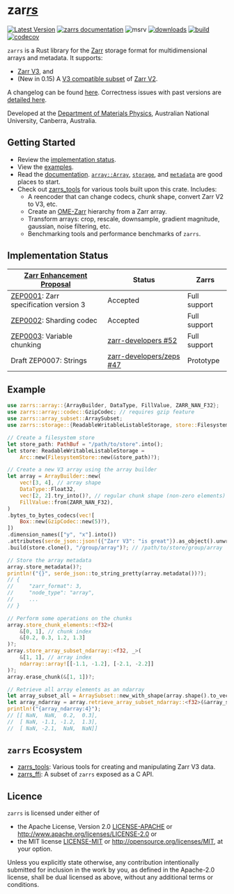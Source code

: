 # zar<u>*rs*</u>

[![Latest Version](https://img.shields.io/crates/v/zarrs.svg)](https://crates.io/crates/zarrs)
[![zarrs documentation](https://docs.rs/zarrs/badge.svg)](https://docs.rs/zarrs)
![msrv](https://img.shields.io/crates/msrv/zarrs)
[![downloads](https://img.shields.io/crates/d/zarrs)](https://crates.io/crates/zarrs)
[![build](https://github.com/LDeakin/zarrs/actions/workflows/ci.yml/badge.svg)](https://github.com/LDeakin/zarrs/actions/workflows/ci.yml)
[![codecov](https://codecov.io/gh/LDeakin/zarrs/graph/badge.svg?token=OBKJQNAZPP)](https://codecov.io/gh/LDeakin/zarrs)

`zarrs` is a Rust library for the [Zarr](https://zarr.dev) storage format for multidimensional arrays and metadata. It supports:
 - [Zarr V3](https://zarr-specs.readthedocs.io/en/latest/v3/core/v3.0.html), and
 - (New in 0.15) A [V3 compatible subset](https://docs.rs/zarrs/latest/zarrs/#implementation-status) of [Zarr V2](https://zarr-specs.readthedocs.io/en/latest/v2/v2.0.html).

A changelog can be found [here](https://github.com/LDeakin/zarrs/blob/main/CHANGELOG.md).
Correctness issues with past versions are [detailed here](https://github.com/LDeakin/zarrs/blob/main/doc/correctness_issues.md).

Developed at the [Department of Materials Physics](https://physics.anu.edu.au/research/mp/), Australian National University, Canberra, Australia.

## Getting Started
- Review the [implementation status](https://docs.rs/zarrs/latest/zarrs/#implementation-status).
- View the [examples](https://github.com/LDeakin/zarrs/tree/main/examples).
- Read the [documentation](https://docs.rs/zarrs/latest/zarrs/). [`array::Array`](https://docs.rs/zarrs/latest/zarrs/array/struct.Array.html), [`storage`](https://docs.rs/zarrs/latest/zarrs/storage/index.html), and [`metadata`](https://docs.rs/zarrs/latest/zarrs/metadata/index.html) are good places to start.
- Check out [zarrs_tools](https://github.com/LDeakin/zarrs_tools) for various tools built upon this crate. Includes:
  - A reencoder that can change codecs, chunk shape, convert Zarr V2 to V3, etc.
  - Create an [OME-Zarr](https://ngff.openmicroscopy.org/latest/) hierarchy from a Zarr array.
  - Transform arrays: crop, rescale, downsample, gradient magnitude, gaussian, noise filtering, etc.
  - Benchmarking tools and performance benchmarks of `zarrs`.

## Implementation Status
| [Zarr Enhancement Proposal]             | Status                     | Zarrs        |
| --------------------------------------- | -------------------------- | ------------ |
| [ZEP0001]: Zarr specification version 3 | Accepted                   | Full support |
| [ZEP0002]: Sharding codec               | Accepted                   | Full support |
| [ZEP0003]: Variable chunking            | [zarr-developers #52]      | Full support |
| Draft ZEP0007: Strings                  | [zarr-developers/zeps #47] | Prototype    |

[Zarr Enhancement Proposal]: https://zarr.dev/zeps/
[ZEP0001]: https://zarr.dev/zeps/accepted/ZEP0001.html
[ZEP0002]: https://zarr.dev/zeps/accepted/ZEP0002.html
[ZEP0003]: https://zarr.dev/zeps/draft/ZEP0003.html

[zarr-developers #52]: https://github.com/orgs/zarr-developers/discussions/52
[zarr-developers/zeps #47]: https://github.com/zarr-developers/zeps/pull/47#issuecomment-1710505141

## Example
```rust
use zarrs::array::{ArrayBuilder, DataType, FillValue, ZARR_NAN_F32};
use zarrs::array::codec::GzipCodec; // requires gzip feature
use zarrs::array_subset::ArraySubset;
use zarrs::storage::{ReadableWritableListableStorage, store::FilesystemStore};

// Create a filesystem store
let store_path: PathBuf = "/path/to/store".into();
let store: ReadableWritableListableStorage =
    Arc::new(FilesystemStore::new(&store_path)?);

// Create a new V3 array using the array builder
let array = ArrayBuilder::new(
    vec![3, 4], // array shape
    DataType::Float32,
    vec![2, 2].try_into()?, // regular chunk shape (non-zero elements)
    FillValue::from(ZARR_NAN_F32),
)
.bytes_to_bytes_codecs(vec![
    Box::new(GzipCodec::new(5)?),
])
.dimension_names(["y", "x"].into())
.attributes(serde_json::json!({"Zarr V3": "is great"}).as_object().unwrap().clone())
.build(store.clone(), "/group/array")?; // /path/to/store/group/array

// Store the array metadata
array.store_metadata()?;
println!("{}", serde_json::to_string_pretty(array.metadata())?);
// {
//     "zarr_format": 3,
//     "node_type": "array",
//     ...
// }

// Perform some operations on the chunks
array.store_chunk_elements::<f32>(
    &[0, 1], // chunk index
    &[0.2, 0.3, 1.2, 1.3]
)?;
array.store_array_subset_ndarray::<f32, _>(
    &[1, 1], // array index
    ndarray::array![[-1.1, -1.2], [-2.1, -2.2]]
)?;
array.erase_chunk(&[1, 1])?;

// Retrieve all array elements as an ndarray
let array_subset_all = ArraySubset::new_with_shape(array.shape().to_vec());
let array_ndarray = array.retrieve_array_subset_ndarray::<f32>(&array_subset_all)?;
println!("{array_ndarray:4}");
// [[ NaN,  NaN,  0.2,  0.3],
//  [ NaN, -1.1, -1.2,  1.3],
//  [ NaN, -2.1,  NaN,  NaN]]
```

## `zarrs` Ecosystem
- [zarrs_tools](https://github.com/LDeakin/zarrs_tools): Various tools for creating and manipulating Zarr V3 data.
- [zarrs_ffi](https://github.com/LDeakin/zarrs_ffi): A subset of `zarrs` exposed as a C API.

## Licence
`zarrs` is licensed under either of
 - the Apache License, Version 2.0 [LICENSE-APACHE](./LICENCE-APACHE) or <http://www.apache.org/licenses/LICENSE-2.0> or
 - the MIT license [LICENSE-MIT](./LICENCE-MIT) or <http://opensource.org/licenses/MIT>, at your option.

Unless you explicitly state otherwise, any contribution intentionally submitted for inclusion in the work by you, as defined in the Apache-2.0 license, shall be dual licensed as above, without any additional terms or conditions.
